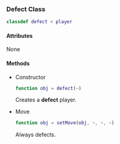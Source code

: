 ### Defect Class
```matlab
classdef defect < player
```
#### Attributes
None
#### Methods
- Constructor
    ```matlab
    function obj = defect(~)
    ```
    Creates a **defect** player.

- Move
    ```matlab
    function obj = setMove(obj, ~, ~, ~)
    ```
    Always defects.